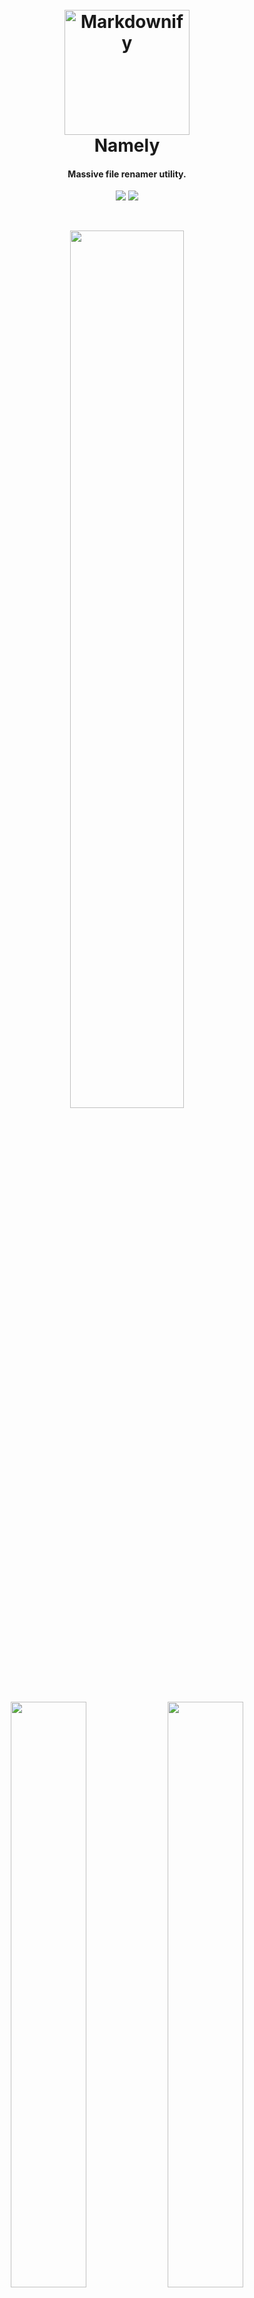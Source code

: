 <h1 align="center">
  <br>
  <img src="http://usbac.com.ve/wp-content/uploads/2018/10/icon.png" alt="Markdownify" width="200">
  <br>
  Namely
  <br>
</h1>

<h4 align="center">Massive file renamer utility.</h4>

<p align="center">
<img src="https://img.shields.io/badge/stability-stable-brightgreen.svg"> <img src="https://img.shields.io/badge/version-1.4.0-blue.svg">
</p>

</br>

<p align="center">
<img src="https://mir-s3-cdn-cf.behance.net/project_modules/1400/b2fd8d70938599.5bda517cd6456.png" width="60%" height="60%"> 
</p>

<p align="center">
<img src="https://mir-s3-cdn-cf.behance.net/project_modules/1400/cd34c670938599.5bda517cd69d4.png" width="49%" height="49%"> 
<img src="https://mir-s3-cdn-cf.behance.net/project_modules/1400/219d5370938599.5bda517cd7100.png" width="49%" height="49%"> 
</p>


## Features

* Easy to use with a Modern interface.
* Preview your changes before applying them.
* Multiple options for modifying your file's name.
* Ability to filter which files will be modified based in a Regular Expression.
* Massive changes under the indicated directory or folder.
* Option to modify files in the directory's subfolders too.
* Cross-platform, with support for Windows, Mac OS and Linux.
* And more...


<p align="center">
<img src="http://usbac.com.ve/wp-content/uploads/2018/10/NamelyExample1-min.jpg" width="33%" height="33%">   
<img src="http://usbac.com.ve/wp-content/uploads/2018/10/NamelyExample3-min.jpg" width="33%" height="33%"> 
</p>

## Download

[Namely 1.4.0 - Windows](https://github.com/Usbac/Namely/releases/download/v1.4.0/Namely.1.4.0.zip) </br>
*Native bundle, no JRE required*


## Contributing

When contributing to this repository, you can first discuss the change you wish to make via issue, email, or any other method with me before making a change. Don't be shy :)

## License

This project is licensed under the GNU General Public License v3.0 - see the [LICENSE.md](LICENSE.md) file for details
